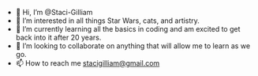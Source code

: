 - 👋 Hi, I’m @Staci-Gilliam
- 👀 I’m interested in all things Star Wars, cats, and artistry.
- 🌱 I’m currently learning all the basics in coding and am excited to get back into it after 20 years.
- 💞️ I’m looking to collaborate on anything that will allow me to learn as we go.
- 📫 How to reach me stacigilliam@gmail.com

<!---
Staci-Gilliam/Staci-Gilliam is a ✨ special ✨ repository because its `README.md` (this file) appears on your GitHub profile.
You can click the Preview link to take a look at your changes.
--->
